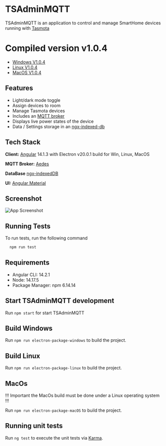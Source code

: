 
# TSAdminMQTT

TSAdminMQTT is an application to control and manage SmartHome devices running with [Tasmota](https://github.com/arendst/Tasmota) 

# Compiled version v1.0.4

- [Windows V1.0.4](https://www.dropbox.com/s/2gd4g0g0cpz70re/TSAdminMQTT_v.1.0.4-win32-x64.zip?dl=1)
- [Linux V1.0.4](https://www.dropbox.com/s/jjf8ymix44lyhw8/TSAdminMQTT_v.1.0.4-linux-x64.zip?dl=1)
- [MacOS V1.0.4](https://www.dropbox.com/s/ugi1u7yv2627hlp/TSAdminMQTT_v.1.0.4-MacOS.zip?dl=1)

## Features

- Light/dark mode toggle
- Assign devices to room
- Manage Tasmota devices
- Includes an [MQTT broker](https://github.com/moscajs/aedes)
- Displays live power states of the device
- Data / Settings storage in an [ngx-indexed-db](https://github.com/assuncaocharles/ngx-indexed-db)


## Tech Stack

**Client:** [Angular](https://angular.io/) 14.1.3 with Electron v20.0.1 build for Win, Linux, MacOS 

**MQTT Broker:** [Aedes](https://github.com/moscajs/aedes)

**DataBase** [ngx-indexedDB](https://github.com/assuncaocharles/ngx-indexed-db)

**UI:** [Angular Material](https://material.angular.io/)


## Screenshot

![App Screenshot](https://i.postimg.cc/02qz0BZb/Screenshot-2022-08-24-094030.png)


## Running Tests

To run tests, run the following command

```bash
  npm run test
```

## Requirements

- Angular CLI: 14.2.1
- Node: 14.17.5
- Package Manager: npm 6.14.14 

## Start TSAdminMQTT development

Run `npm start` for start TSAdminMQTT 

## Build Windows

Run `npm run electron-package-windows` to build the project.

## Build Linux 

Run `npm run electron-package-linux` to build the project.

## MacOs

!!! Important the MacOs build must be done under a Linux operating system !!!

Run `npm run electron-package-macOS` to build the project.

## Running unit tests

Run `ng test` to execute the unit tests via [Karma](https://karma-runner.github.io).

